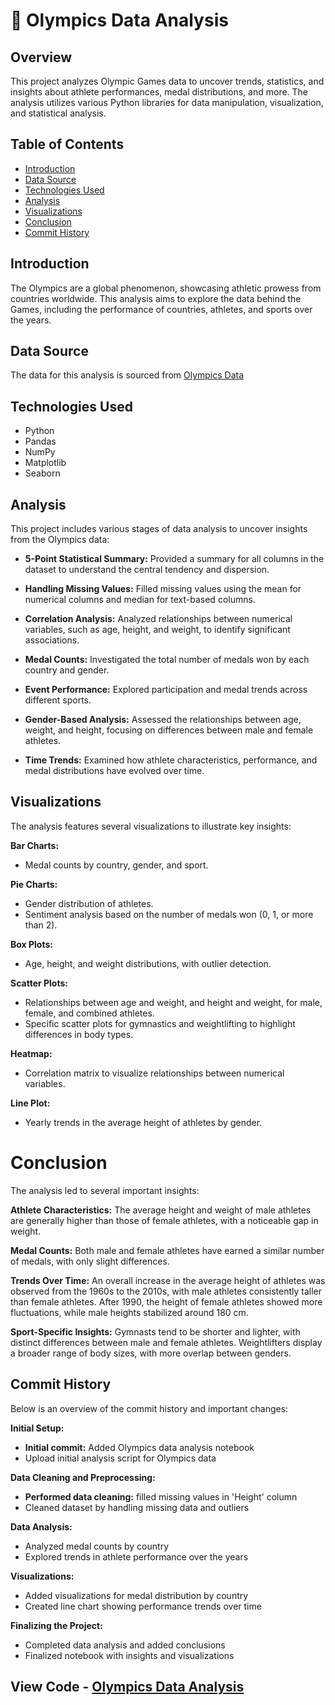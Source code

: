 # 🥇 Olympics Data Analysis

## Overview
This project analyzes Olympic Games data to uncover trends, statistics, and insights about athlete performances, medal distributions, and more. The analysis utilizes various Python libraries for data manipulation, visualization, and statistical analysis.

## Table of Contents
- [Introduction](#introduction)
- [Data Source](#data-source)
- [Technologies Used](#technologies-used)
- [Analysis](#analysis)
- [Visualizations](#visualizations)
- [Conclusion](#conclusion)
- [Commit History](#commit-history)

## Introduction
The Olympics are a global phenomenon, showcasing athletic prowess from countries worldwide. This analysis aims to explore the data behind the Games, including the performance of countries, athletes, and sports over the years.

## Data Source
The data for this analysis is sourced from [Olympics Data](https://docs.google.com/spreadsheets/d/1LLEn6EnPYKO_2MqUeLneupb9oZixd15ychQ9Bj5SkNI/edit?usp=sharing)

## Technologies Used
- Python
- Pandas
- NumPy
- Matplotlib
- Seaborn

## Analysis
This project includes various stages of data analysis to uncover insights from the Olympics data:

- **5-Point Statistical Summary:** Provided a summary for all columns in the dataset to understand the central tendency and dispersion.

- **Handling Missing Values:** Filled missing values using the mean for numerical columns and median for text-based columns.

- **Correlation Analysis:** Analyzed relationships between numerical variables, such as age, height, and weight, to identify significant associations.

- **Medal Counts:** Investigated the total number of medals won by each country and gender.

- **Event Performance:** Explored participation and medal trends across different sports.

- **Gender-Based Analysis:** Assessed the relationships between age, weight, and height, focusing on differences between male and female athletes.

- **Time Trends:** Examined how athlete characteristics, performance, and medal distributions have evolved over time.

## Visualizations
The analysis features several visualizations to illustrate key insights:

**Bar Charts:**
- Medal counts by country, gender, and sport.
  
**Pie Charts:**
- Gender distribution of athletes.
- Sentiment analysis based on the number of medals won (0, 1, or more than 2).
  
**Box Plots:**
- Age, height, and weight distributions, with outlier detection.
  
**Scatter Plots:**
- Relationships between age and weight, and height and weight, for male, female, and combined athletes.
- Specific scatter plots for gymnastics and weightlifting to highlight differences in body types.
  
**Heatmap:**
- Correlation matrix to visualize relationships between numerical variables.
  
**Line Plot:**
- Yearly trends in the average height of athletes by gender.
  
# Conclusion
The analysis led to several important insights:

**Athlete Characteristics:**
The average height and weight of male athletes are generally higher than those of female athletes, with a noticeable gap in weight.

**Medal Counts:**
Both male and female athletes have earned a similar number of medals, with only slight differences.

**Trends Over Time:**
An overall increase in the average height of athletes was observed from the 1960s to the 2010s, with male athletes consistently taller than female athletes.
After 1990, the height of female athletes showed more fluctuations, while male heights stabilized around 180 cm.

**Sport-Specific Insights:**
Gymnasts tend to be shorter and lighter, with distinct differences between male and female athletes.
Weightlifters display a broader range of body sizes, with more overlap between genders.

## Commit History
Below is an overview of the commit history and important changes:

**Initial Setup:**

  - **Initial commit:** Added Olympics data analysis notebook
  - Upload initial analysis script for Olympics data

 **Data Cleaning and Preprocessing:**
 
  - **Performed data cleaning:** filled missing values in 'Height' column
  - Cleaned dataset by handling missing data and outliers

  **Data Analysis:**
  
  - Analyzed medal counts by country
  - Explored trends in athlete performance over the years
    
  **Visualizations:**
  
  - Added visualizations for medal distribution by country
  - Created line chart showing performance trends over time

  **Finalizing the Project:**
  
  - Completed data analysis and added conclusions
  - Finalized notebook with insights and visualizations

## View Code - [Olympics Data Analysis](https://github.com/sakhi3008/Olympics-Data-Analysis/blob/main/Olympics_Data_Analysis.ipynb)
